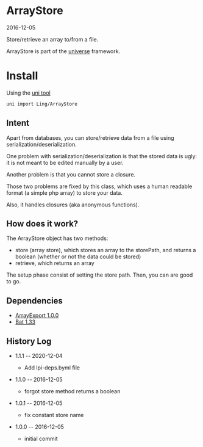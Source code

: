ArrayStore
===============
2016-12-05



Store/retrieve an array to/from a file.


ArrayStore is part of the [universe](https://github.com/karayabin/universe-snapshot) framework.



Install
=============


Using the [uni tool](https://github.com/lingtalfi/universe-naive-importer)
```bash
uni import Ling/ArrayStore
```


Intent
----------

Apart from databases, you can store/retrieve data from a file using serialization/deserialization.

One problem with serialization/deserialization is that the stored data is ugly: it is not meant to be edited manually
by a user.

Another problem is that you cannot store a closure.

Those two problems are fixed by this class, which uses a human readable format (a simple php array) to store
your data.

Also, it handles closures (aka anonymous functions).




How does it work?
--------------------

The ArrayStore object has two methods:

- store (array store), which stores an array to the storePath, and returns a boolean (whether or not the data could be stored)
- retrieve, which returns an array


The setup phase consist of setting the store path.
Then, you can are good to go.






Dependencies
---------------

- [ArrayExport 1.0.0](https://github.com/lingtalfi/ArrayExport)
- [Bat 1.33](https://github.com/lingtalfi/Bat)



History Log
------------------
    

- 1.1.1 -- 2020-12-04

    - Add lpi-deps.byml file

- 1.1.0 -- 2016-12-05

    - forgot store method returns a boolean 
    
- 1.0.1 -- 2016-12-05

    - fix constant store name 
    
- 1.0.0 -- 2016-12-05

    - initial commit
    
    
    



